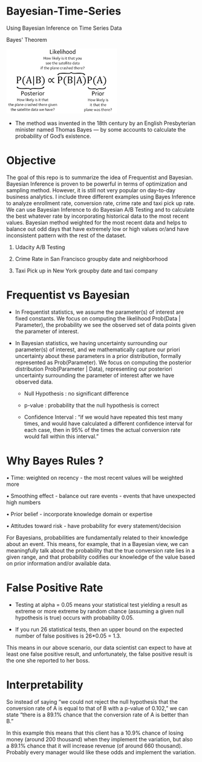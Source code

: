 # Bayesian-Time-Series

Using Bayesian Inference on Time Series Data

Bayes' Theorem 

![logo](image/bayes.png)

- The method was invented in the 18th century by an English Presbyterian minister named Thomas Bayes — by some accounts to calculate the probability of God’s existence. 

# Objective 

The goal of this repo is to summarize the idea of Frequentist and Bayesian. Bayesian Inference is proven to be powerful in terms of optimization and sampling method. However, it is still not very popular on day-to-day business analytics. I include three different examples using Bayes Inference to analyze enrollment rate, conversion rate, crime rate and taxi pick up rate. We can use Bayesian Inference to do Bayesian A/B Testing and to calculate the best whatever rate by incorporating historical data to the most recent values. Bayesian method weighted for the most recent data and helps to balance out odd days that have extremely low or high values or/and have inconsistent pattern with the rest of the dataset. 

1. Udacity A/B Testing

2. Crime Rate in San Francisco groupby date and neighborhood

3. Taxi Pick up in New York groupby date and taxi company


# Frequentist vs Bayesian 

- In Frequentist statistics, we assume the parameter(s) of interest are fixed constants. We focus on computing the likelihood Prob(Data | Parameter), the probability we see the observed set of data points given the parameter of interest.


- In Bayesian statistics, we having uncertainty surrounding our parameter(s) of interest, and we mathematically capture our priori uncertainty about these parameters in a prior distribution, formally represented as Prob(Parameter). We focus on computing the posterior distribution Prob(Parameter | Data), representing our posteriori uncertainty surrounding the parameter of interest after we have observed data.

  -  Null Hypothesis :  no significant difference

  - p-value : probability that the null hypothesis is correct

  - Confidence Interval : “if we would have repeated this test many times, and would have calculated a different confidence interval for each case, then in 95% of the times the actual conversion rate would fall within this interval.”

# Why Bayes Rules ?

•	Time: weighted on recency - the most recent values will be weighted more

•   Smoothing effect - balance out rare events - events that have unexpected high numbers

•	Prior belief - incorporate knowledge domain or expertise 

•	Attitudes toward risk - have probability for every statement/decision

For Bayesians, probabilities are fundamentally related to their knowledge about an event. This means, for example, that in a Bayesian view, we can meaningfully talk about the probability that the true conversion rate lies in a given range, and that probability codifies our knowledge of the value based on prior information and/or available data.


# False Positive Rate

- Testing at alpha = 0.05 means your statistical test yielding a result as extreme or more extreme by random chance (assuming a given null hypothesis is true) occurs with probability 0.05. 

- If you run 26 statistical tests, then an upper bound on the expected number of false positives is 26*0.05 = 1.3.

 This means in our above scenario, our data scientist can expect to have at least one false positive result, and unfortunately, the false positive result is the one she reported to her boss.


# Interpretability 


 So instead of saying “we could not reject the null hypothesis that the conversion rate of A is equal to that of B with a p-value of 0.102,” we can state “there is a 89.1% chance that the conversion rate of A is better than B.”

In this example this means that this client has a 10.9% chance of losing money (around 200 thousand) when they implement the variation, but also a 89.1% chance that it will increase revenue (of around 660 thousand). Probably every manager would like these odds and implement the variation.
